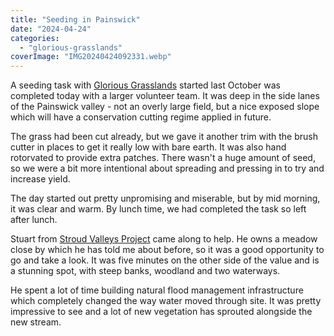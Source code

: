 ```yaml
---
title: "Seeding in Painswick"
date: "2024-04-24"
categories: 
  - "glorious-grasslands"
coverImage: "IMG20240424092331.webp"
---
```


A seeding task with [Glorious Grasslands](https://www.cotswolds-nl.org.uk/looking-after/our-grasslands-projects/glorious-cotswolds-grasslands/) started last October was completed today with a larger volunteer team. It was deep in the side lanes of the Painswick valley - not an overly large field, but a nice exposed slope which will have a conservation cutting regime applied in future.

The grass had been cut already, but we gave it another trim with the brush cutter in places to get it really low with bare earth. It was also hand rotorvated to provide extra patches. There wasn't a huge amount of seed, so we were a bit more intentional about spreading and pressing in to try and increase yield.

The day started out pretty unpromising and miserable, but by mid morning, it was clear and warm. By lunch time, we had completed the task so left after lunch.

Stuart from [Stroud Valleys Project](https://www.stroudvalleysproject.org/) came along to help. He owns a meadow close by which he has told me about before, so it was a good opportunity to go and take a look. It was five minutes on the other side of the value and is a stunning spot, with steep banks, woodland and two waterways.

He spent a lot of time building natural flood management infrastructure which completely changed the way water moved through site. It was pretty impressive to see and a lot of new vegetation has sprouted alongside the new stream.
